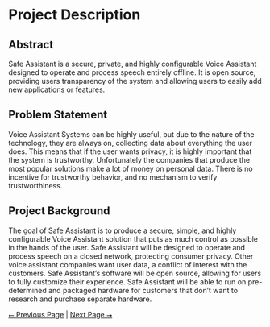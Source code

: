 # Project Description

## Abstract
Safe Assistant is a secure, private, and highly configurable Voice Assistant designed to operate and process speech entirely offline. It is open source, providing users transparency of the system and allowing users to easily add new applications or features.

## Problem Statement

Voice Assistant Systems can be highly useful, but due  to the nature of the technology, they are always on, collecting data about everything the user does. This means that if the user wants privacy, it is highly important that the system is trustworthy. Unfortunately the companies that produce the most popular solutions make a lot of money on personal data. There is no incentive for trustworthy behavior, and no mechanism to verify trustworthiness.

## Project Background

The goal of Safe Assistant is to produce a secure, simple, and highly configurable Voice Assistant solution that puts as much control as possible in the hands of the user. Safe Assistant will be designed to operate and process speech on a closed network, protecting consumer privacy. Other voice assistant companies want user data, a conflict of interest with the customers. Safe Assistant’s software will be open source, allowing for users to fully customize their experience. Safe Assistant will be able to run on pre-determined and packaged hardware for customers that don’t want to research and purchase separate hardware.

[⭠ Previous Page](01-team-names-and-project-abstract.md) | [Next Page ⭢](03-user-stories-design-diagrams.md)
